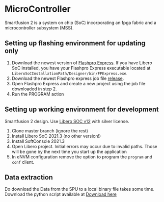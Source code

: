 # MicroController

Smartfusion 2 is a system on chip (SoC) incorporating an fpga fabric and a microcontroller subsystem (MSS).

## Setting up flashing environment for updating only
1. Download the newest version of [Flashpro Express](https://www.microchip.com/en-us/products/fpgas-and-plds/fpga-and-soc-design-tools/programming-and-debug/flashpro-and-flashpro-express#overview). If you have Libero SoC installed, you have your Flashpro Express executable located at `LiberoSoCInstallationPath/Designer/bin/FPExpress.exe`.
2. Download the newest Flashpro express job file [release](https://github.com/HERMESSSignalProcessingSoftware/Firmware/releases).
3. Open Flashpro Express and create a new project using the job file downloaded in step 2.
4. Run the PROGRAM action

## Setting up working environment for development
Smartfusion 2 design. Use [Libero SOC v12](https://www.microsemi.com/product-directory/design-resources/1750-libero-soc)
with silver license.

1. Clone master branch (ignore the rest)
2. Install Libero SoC 2021.3 (no other version!)
3. Install SoftConsole 2021.3
4. Open Libero project. Initial errors may occur due to invalid paths. Those will be gone by the next time you start up the application
5. In eNVM configuration remove the option to program the `program` and `conf` client.

## Data extraction 
Do download the Data from the SPU to a local binary file takes some time.
Download the python script available at [Download here](https://dl.grimsmann.eu/PyStationSimple.py)
